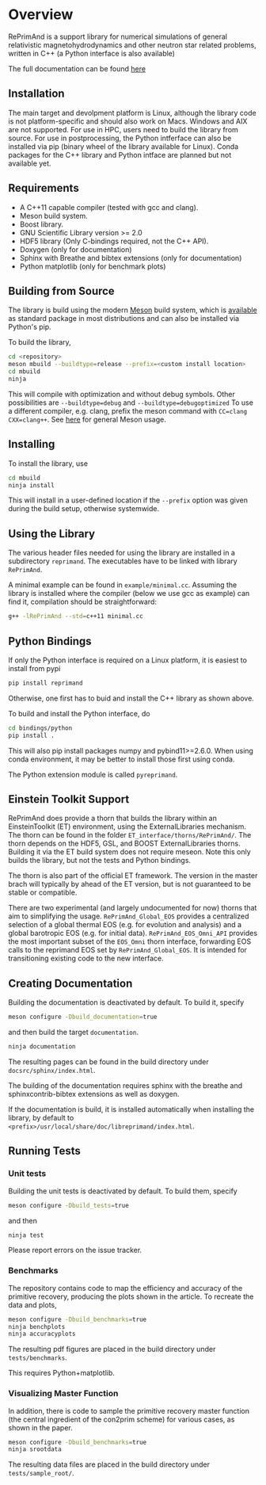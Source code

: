 # Overview

RePrimAnd is a support library for numerical simulations of general 
relativistic magnetohydrodynamics and other neutron star related
problems, written in C++ (a Python interface is also available)

The full documentation can be found [here](https://wokast.github.io/RePrimAnd/index.html)

## Installation

The main target and devolpment platform is Linux, although the
library code is not platform-specific and should also work on Macs.
Windows and AIX are not supported. For use in HPC, users need to build 
the library from source. For use in postprocessing, the Python intferface
can also be installed via pip (binary wheel of the library available for 
Linux). Conda packages for the C++ library and Python intface are planned 
but not available yet.

## Requirements

* A C++11 capable compiler (tested with gcc and clang). 
* Meson build system.
* Boost library.
* GNU Scientific Library version >= 2.0 
* HDF5 library (Only C-bindings required, not the C++ API).
* Doxygen (only for documentation)
* Sphinx with Breathe and bibtex extensions (only for documentation)
* Python matplotlib (only for benchmark plots)

## Building from Source

The library is build using the modern
[Meson](https://mesonbuild.com>)
build system, which is 
[available](https://mesonbuild.com/Getting-meson.html)
as standard package in most distributions and can also be installed 
via Python's pip.

To build the library, 

```bash
cd <repository>
meson mbuild --buildtype=release --prefix=<custom install location>
cd mbuild
ninja
```

This will compile with optimization and without debug symbols. Other
possibilities are `--buildtype=debug` and `--buildtype=debugoptimized`
To use a different compiler, e.g. clang, prefix the meson command
with `CC=clang CXX=clang++`.
See [here](https://mesonbuild.com/Running-Meson.html) for general 
Meson usage.


## Installing

To install the library, use

```bash
cd mbuild
ninja install
```

This will install in a user-defined location if the `--prefix` option
was given during the build setup, otherwise systemwide. 


## Using the Library

The various header files needed for using the library are installed 
in a subdirectory `reprimand`. The executables have to be linked
with library `RePrimAnd`.

A minimal example can be found in `example/minimal.cc`. Assuming
the library is installed where the compiler (below we use gcc as 
example) can find it, compilation should be straightforward:

```bash
g++ -lRePrimAnd --std=c++11 minimal.cc
```

## Python Bindings

If only the Python interface is required on a Linux platform, 
it is easiest to install from pypi

```bash
pip install reprimand
```

Otherwise, one first has to buid and install the C++ library as shown above.

To build and install the Python interface, do

```bash
cd bindings/python
pip install .
```

This will also pip install packages numpy and pybind11>=2.6.0. 
When using conda environment, it may be better to install those 
first using conda.


The Python extension module is called  `pyreprimand`.


## Einstein Toolkit Support

RePrimAnd does provide a thorn that builds the library within
an EinsteinToolkit (ET) environment, using the ExternalLibraries mechanism. The
thorn can be found in the folder `ET_interface/thorns/RePrimAnd/`. The thorn
depends on the HDF5, GSL, and BOOST ExternalLibraries thorns. Building it via
the ET build system does not require meseon. Note this only builds the library,
but not the tests and Python bindings. 

The thorn is also part of the official ET framework. The version in the master 
brach will typically by ahead of the ET version, but is not guaranteed to be 
stable or compatible.

There are two experimental (and largely undocumented for now) thorns 
that aim to simplifying the usage.
`RePrimAnd_Global_EOS` provides a centralized selection of a global thermal 
EOS (e.g. for evolution and analysis) and a global barotropic EOS (e.g. for 
initial data).
`RePrimAnd_EOS_Omni_API` provides the most important subset of the `EOS_Omni` thorn 
interface, forwarding EOS calls to the reprimand EOS set by `RePrimAnd_Global_EOS`.
It is intended for transitioning existing code to the new interface.


## Creating Documentation

Building the documentation is deactivated by default. 
To build it, specify

```bash
meson configure -Dbuild_documentation=true
```

and then build the target `documentation`.

```bash
ninja documentation
```

The resulting pages can be found in the build directory under
`docsrc/sphinx/index.html`.

The building of the documentation requires sphinx with the breathe 
and sphinxcontrib-bibtex extensions as well as doxygen.

If the documentation is build, it is installed automatically when 
installing the library, by default to 
`<prefix>/usr/local/share/doc/libreprimand/index.html`.


## Running Tests

### Unit tests


Building the unit tests is deactivated by default. 
To build them, specify

```bash
meson configure -Dbuild_tests=true
```
and then

```bash
ninja test
```

Please report errors on the issue tracker.

### Benchmarks

The repository contains code to map the efficiency and accuracy of
the primitive recovery, producing the plots shown in the 
article. To recreate the data and plots,


```bash
meson configure -Dbuild_benchmarks=true
ninja benchplots
ninja accuracyplots
```

The resulting pdf figures are placed in the build directory under
`tests/benchmarks`.

This requires Python+matplotlib. 

### Visualizing Master Function

In addition, there is code to sample the primitive recovery master
function (the central ingredient of the con2prim scheme) for various cases,
as shown in the paper.

```bash
meson configure -Dbuild_benchmarks=true
ninja srootdata
```

The resulting data files are placed in the build directory under 
`tests/sample_root/`.




